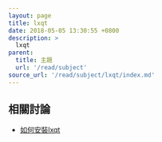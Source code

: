 ```yaml
---
layout: page
title: lxqt
date: 2018-05-05 13:30:55 +0800
description: >
  lxqt
parent:
  title: 主題
  url: '/read/subject'
source_url: '/read/subject/lxqt/index.md'
---
```



## 相關討論

* [如何安裝lxqt](install-lxqt)
